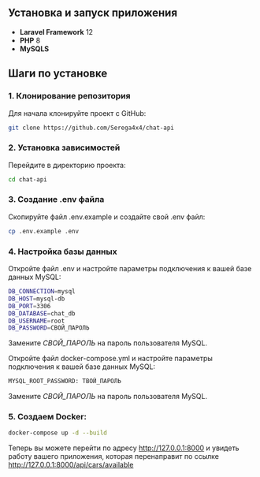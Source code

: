 ## Установка и запуск приложения  


- **Laravel Framework** 12
- **PHP** 8
- **MySQLS** 

## Шаги по установке

### 1. Клонирование репозитория

Для начала клонируйте проект с GitHub:

```bash
git clone https://github.com/Serega4x4/chat-api
```  
### 2. Установка зависимостей

Перейдите в директорию проекта:  
```bash
cd chat-api
```  

### 3. Создание .env файла

Скопируйте файл .env.example и создайте свой .env файл:  
```bash
cp .env.example .env
```  

### 4. Настройка базы данных

Откройте файл .env и настройте параметры подключения к вашей базе данных MySQL:  
```bash
DB_CONNECTION=mysql
DB_HOST=mysql-db
DB_PORT=3306
DB_DATABASE=chat_db
DB_USERNAME=root
DB_PASSWORD=СВОЙ_ПАРОЛЬ
```  
Замените *СВОЙ_ПАРОЛЬ* на пароль пользователя MySQL.  

Откройте файл docker-compose.yml и настройте параметры подключения к вашей базе данных MySQL:  
```bash
MYSQL_ROOT_PASSWORD: ТВОЙ_ПАРОЛЬ
```  
Замените *СВОЙ_ПАРОЛЬ* на пароль пользователя MySQL.  

### 5. Создаем Docker:  
```bash
docker-compose up -d --build
```  


Теперь вы можете перейти по адресу http://127.0.0.1:8000 и увидеть работу вашего приложения, которая перенаправит по ссылке http://127.0.0.1:8000/api/cars/available  



